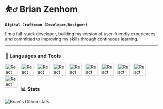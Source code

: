 # ⛹️‍♂️ Brian Zenhom

**`Digital Craftsman (Developer/Designer)`**

I'm a full-stack developer, building my version of user-friendly experiences and committed to improving my skills through continuous learning.


---
### 🧰 Languages and Tools

<img align="left" alt="React" width="40px" style="padding-right:10px;" src="https://cdn.jsdelivr.net/gh/devicons/devicon/icons/vscode/vscode-original.svg" />

<img align="left" alt="React" width="40px" style="padding-right:10px;" src="https://cdn.jsdelivr.net/gh/devicons/devicon/icons/typescript/typescript-original.svg" />

<img align="left" alt="React" width="40px" style="padding-right:10px;" src="https://cdn.jsdelivr.net/gh/devicons/devicon/icons/git/git-original.svg" />
 
<img align="left" alt="React" width="40px" style="padding-right:10px;" src="https://cdn.jsdelivr.net/gh/devicons/devicon/icons/html5/html5-original.svg" />
            
<img align="left" alt="React" width="40px" style="padding-right:10px;" src="https://cdn.jsdelivr.net/gh/devicons/devicon/icons/css3/css3-original.svg" />

<img align="left" alt="React" width="40px" style="padding-right:10px;" src="https://cdn.jsdelivr.net/gh/devicons/devicon/icons/javascript/javascript-original.svg" />       
<img align="left" alt="React" width="40px" style="padding-right:10px;" src="https://cdn.jsdelivr.net/gh/devicons/devicon/icons/react/react-original.svg" />

<img align="left" alt="React" width="40px" style="padding-right:10px;" src="https://cdn.jsdelivr.net/gh/devicons/devicon/icons/mongodb/mongodb-original.svg" />

<img align="left" alt="React" width="40px" style="padding-right:10px;" src="https://cdn.jsdelivr.net/gh/devicons/devicon/icons/illustrator/illustrator-plain.svg" />

<img align="left" alt="React" width="40px" style="padding-right:10px;" src="https://cdn.jsdelivr.net/gh/devicons/devicon/icons/photoshop/photoshop-plain.svg" />
          

<br/>
<br/>

#

### 📊 Stats

![Brian's Github stats](https://github-readme-stats.vercel.app/api?username=BrianZenhom&show_icons=true&theme=dark)

#
